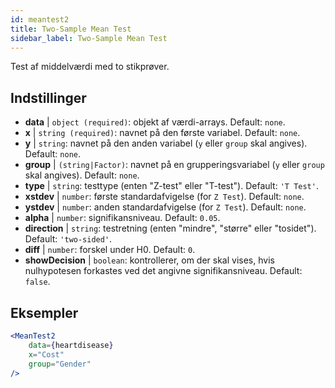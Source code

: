 ```yaml
---
id: meantest2
title: Two-Sample Mean Test
sidebar_label: Two-Sample Mean Test
---
```


Test af middelværdi med to stikprøver.

## Indstillinger

* __data__ | `object (required)`: objekt af værdi-arrays. Default: `none`.
* __x__ | `string (required)`: navnet på den første variabel. Default: `none`.
* __y__ | `string`: navnet på den anden variabel (`y` eller `group` skal angives). Default: `none`.
* __group__ | `(string|Factor)`: navnet på en grupperingsvariabel (`y` eller `group` skal angives). Default: `none`.
* __type__ | `string`: testtype (enten "Z-test" eller "T-test"). Default: `'T Test'`.
* __xstdev__ | `number`: første standardafvigelse (for `Z Test`). Default: `none`.
* __ystdev__ | `number`: anden standardafvigelse (for `Z Test`). Default: `none`.
* __alpha__ | `number`: signifikansniveau. Default: `0.05`.
* __direction__ | `string`: testretning (enten "mindre", "større" eller "tosidet"). Default: `'two-sided'`.
* __diff__ | `number`: forskel under H0. Default: `0`.
* __showDecision__ | `boolean`: kontrollerer, om der skal vises, hvis nulhypotesen forkastes ved det angivne signifikansniveau. Default: `false`.


## Eksempler

```jsx live
<MeanTest2
    data={heartdisease} 
    x="Cost"
    group="Gender"
/>
```
